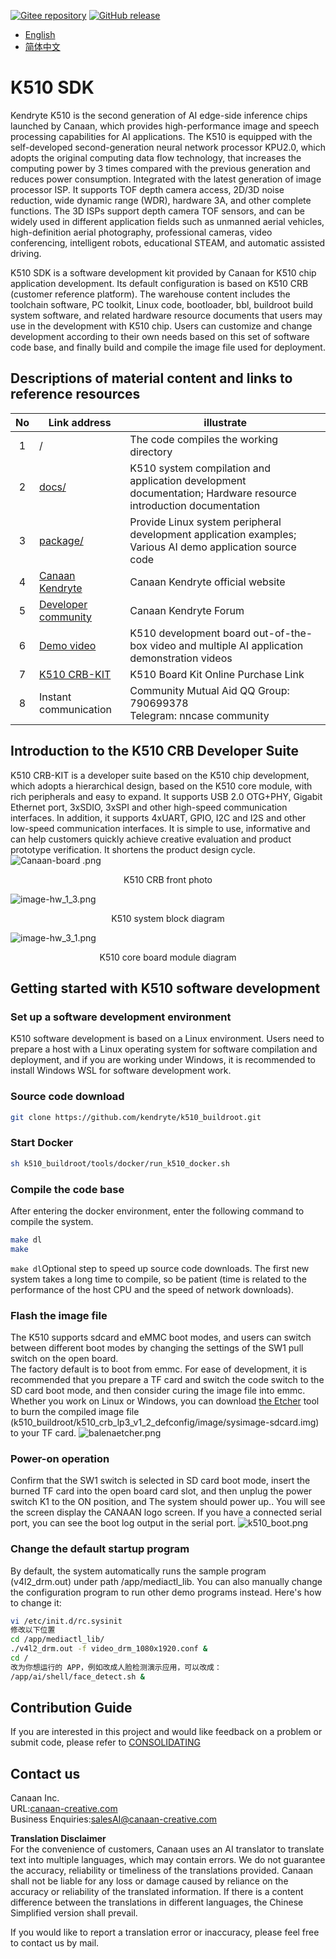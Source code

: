 [![Gitee repository](https://img.shields.io/badge/gitee-repository-blue?logo=gitee&style=plastic)](https://gitee.com/kendryte/k510_buildroot)
[![GitHub release](https://img.shields.io/github/v/release/kendryte/k510_buildroot?color=brightgreen&display_name=tag&logo=github&style=plastic)](https://github.com/kendryte/k510_buildroot/releases)

* [English](README.md)
* [简体中文](docs/README.zh-Hans.md)

# K510 SDK

Kendryte K510 is the second generation of AI edge-side inference chips launched by Canaan, which provides high-performance image and speech processing capabilities for AI applications. The K510 is equipped with the self-developed second-generation neural network processor KPU2.0, which adopts the original computing data flow technology, that increases the computing power by 3 times compared with the previous generation and reduces power consumption. Integrated with the latest generation of image processor ISP. It supports TOF depth camera access, 2D/3D noise reduction, wide dynamic range (WDR), hardware 3A, and other complete functions. The 3D ISPs support depth camera TOF sensors, and can be widely used in different application fields such as unmanned aerial vehicles, high-definition aerial photography, professional cameras, video conferencing, intelligent robots, educational STEAM, and automatic assisted driving.

K510 SDK is a software development kit provided by Canaan for K510 chip application development. Its default configuration is based on K510 CRB (customer reference platform). The warehouse content includes the toolchain software, PC toolkit, Linux code, bootloader, bbl, buildroot build system software, and related hardware resource documents that users may use in the development with K510 chip. Users can customize and change development according to their own needs based on this set of software code base, and finally build and compile the image file used for deployment.

## Descriptions of material content and links to reference resources

| No | Link address | illustrate  |
| :----: | ---- |  ------------------------------------------------------------ |
|1| / | The code compiles the working directory |
|2|[docs/](https://github.com/kendryte/k510_docs)| K510 system compilation and application development documentation; Hardware resource introduction documentation
|3|[package/](/package/)| Provide Linux system peripheral development application examples; Various AI demo application source code  |
|4|[Canaan Kendryte](https://canaan-creative.com/product/勘智k510)|Canaan Kendryte official website|
|5|[Developer community](https://canaan-creative.com/developer)|Canaan Kendryte Forum
|6|[Demo video](https://space.bilibili.com/677429436)|K510 development board out-of-the-box video and multiple AI application demonstration videos|
|7|[K510 CRB-KIT](https://item.taobao.com/item.htm?spm=a230r.1.14.1.22714815bDh5ei&id=673510674381&ns=1&abbucket=0&mt=)|K510 Board Kit Online Purchase Link|
|8|Instant communication|  Community Mutual Aid QQ Group: 790699378</br>Telegram: nncase community |

## Introduction to the K510 CRB Developer Suite

K510 CRB-KIT is a developer suite based on the K510 chip development, which adopts a hierarchical design, based on the K510 core module, with rich peripherals and easy to expand. It supports USB 2.0 OTG+PHY, Gigabit Ethernet port, 3xSDIO, 3xSPI and other high-speed communication interfaces. In addition, it supports 4xUART, GPIO, I2C and I2S and other low-speed communication interfaces. It is simple to use, informative and can help customers quickly achieve creative evaluation and product prototype verification. It shortens the product design cycle.
![Canaan-board .png](https://github.com/kendryte/k510_docs/raw/v1.5/zh/images/hw_crb_v1_2/canaan-board.png)
<center>K510 CRB front photo </center>

![image-hw_1_3.png](https://github.com/kendryte/k510_docs/raw/v1.5/zh/images/hw_crb_v1_2/image-hw_1_3.png)
 <center>K510 system block diagram</center>  

![image-hw_3_1.png](https://github.com/kendryte/k510_docs/raw/v1.5/zh/images/hw_crb_v1_2/image-hw_3_1.png)
 <center>K510 core board module diagram</center>  

## Getting started with K510 software development

### Set up a software development environment

K510 software development is based on a Linux environment. Users need to prepare a host with a Linux operating system for software compilation and deployment, and if you are working under Windows, it is recommended to install Windows WSL for software development work.

### Source code download

```sh
git clone https://github.com/kendryte/k510_buildroot.git
```

### Start Docker

```sh
sh k510_buildroot/tools/docker/run_k510_docker.sh
```

### Compile the code base

After entering the docker environment, enter the following command to compile the system.

```sh
make dl
make
```

`make dl`Optional step to speed up source code downloads.
The first new system takes a long time to compile, so be patient (time is related to the performance of the host CPU and the speed of network downloads).

### Flash the image file

The K510 supports sdcard and eMMC boot modes, and users can switch between different boot modes by changing the settings of the SW1 pull switch on the open board.  
The factory default is to boot from emmc. For ease of development, it is recommended that you prepare a TF card and switch the code switch to the SD card boot mode, and then consider curing the image file into emmc.  
Whether you work on Linux or Windows, you can download [the Etcher](https://www.balena.io/etcher/) tool to burn the compiled image file (k510_buildroot/k510_crb_lp3_v1_2_defconfig/image/sysimage-sdcard.img) to your TF card.
![balenaetcher.png](https://github.com/kendryte/k510_docs/raw/v1.5/zh/images/quick_start/balenaetcher.png)

### Power-on operation

Confirm that the SW1 switch is selected in SD card boot mode, insert the burned TF card into the open board card slot, and then unplug the power switch K1 to the ON position, and The system should power up.. You will see the screen display the CANAAN logo screen. If you have a connected serial port, you can see the boot log output in the serial port.
![k510_boot.png](https://github.com/kendryte/k510_docs/raw/v1.5/zh/images/quick_start/k510_boot.png)

### Change the default startup program

By default, the system automatically runs the sample program (v4l2_drm.out) under path /app/mediactl_lib. You can also manually change the configuration program to run other demo programs instead. Here's how to change it:

```sh
vi /etc/init.d/rc.sysinit
修改以下位置
cd /app/mediactl_lib/
./v4l2_drm.out -f video_drm_1080x1920.conf &
cd /
改为你想运行的 APP，例如改成人脸检测演示应用，可以改成：
/app/ai/shell/face_detect.sh &
```

## Contribution Guide

If you are interested in this project and would like feedback on a problem or submit code, please refer to [CONSOLIDATING](.github/CONTRIBUTING.md)

## Contact us

Canaan Inc.  
URL:[canaan-creative.com](https://canaan-creative.com)  
Business Enquiries:[salesAI@canaan-creative.com](mailto:salesAI@canaan-creative.com)

**Translation Disclaimer**  
For the convenience of customers, Canaan uses an AI translator to translate text into multiple languages, which may contain errors. We do not guarantee the accuracy, reliability or timeliness of the translations provided. Canaan shall not be liable for any loss or damage caused by reliance on the accuracy or reliability of the translated information. If there is a content difference between the translations in different languages, the Chinese Simplified version shall prevail.

If you would like to report a translation error or inaccuracy, please feel free to contact us by mail.
